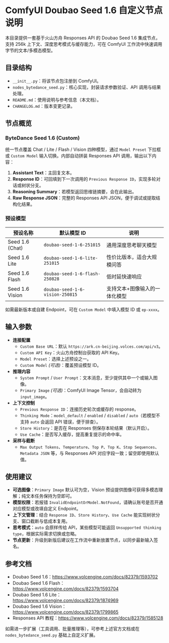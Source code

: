 # ComfyUI Doubao Seed 1.6 自定义节点说明

本目录提供一套基于火山方舟 Responses API 的 Doubao Seed 1.6 集成节点，支持 256k 上下文、深度思考模式与缓存能力，可在 ComfyUI 工作流中快速调用字节的文本/多模态模型。

## 目录结构
- `__init__.py`：将该节点包注册到 ComfyUI。
- `nodes_bytedance_seed.py`：核心实现，封装请求参数验证、API 调用与结果处理。
- `README.md`：使用说明与参考信息（本文档）。
- `CHANGELOG.md`：版本变更记录。

## 节点概览
### ByteDance Seed 1.6 (Custom)
统一节点覆盖 Chat / Lite / Flash / Vision 四种模型，通过 `Model Preset` 下拉框或 `Custom Model` 输入切换。内部自动拼装 Responses API 调用，输出以下内容：
1. **Assistant Text**：主回复文本。
2. **Response ID**：可回填到下一次调用的 `Previous Response ID`，实现多轮对话或树状分支。
3. **Reasoning Summary**：若模型返回思维链摘要，会在此输出。
4. **Raw Response JSON**：完整的 Responses API JSON，便于调试或提取结构化结果。

### 预设模型
| 预设名称 | 默认模型 ID | 说明 |
| --- | --- | --- |
| Seed 1.6 (Chat) | `doubao-seed-1-6-251015` | 通用深度思考聊天模型 |
| Seed 1.6 Lite | `doubao-seed-1-6-lite-251015` | 性价比版本，适合大规模问答 |
| Seed 1.6 Flash | `doubao-seed-1-6-flash-250828` | 低时延快速响应 |
| Seed 1.6 Vision | `doubao-seed-1-6-vision-250815` | 支持文本+图像输入的一体化模型 |

如需最新版本或自建 Endpoint，可在 `Custom Model` 中填入模型 ID 或 `ep-xxxx`。

## 输入参数
- **连接配置**
  - `Custom Base URL`：默认 `https://ark.cn-beijing.volces.com/api/v3`。
  - `Custom API Key`：火山方舟控制台获取的 API Key。
  - `Model Preset`：选择上述预设之一。
  - `Custom Model` *(可选)*：覆盖预设模型 ID。
- **推理内容**
  - `System Prompt` / `User Prompt`：文本消息，至少提供其中一个或输入图像。
  - `Primary Image` *(可选)*：ComfyUI Image Tensor，会自动转为 `input_image`。
- **上下文控制**
  - `Previous Response ID`：连接历史轮次或缓存的 response。
  - `Thinking Mode`：`model_default` / `enabled` / `disabled` / `auto`（若模型不支持 `auto` 会返回 API 错误，便于排查）。
  - `Store History`：是否在 Responses 侧保存本轮结果（默认开启）。
  - `Use Cache`：是否写入缓存，提高重复提示的命中率。
- **采样与截断**
  - `Max Output Tokens`、`Temperature`、`Top P`、`Top K`、`Stop Sequences`、`Metadata JSON` 等，与 Responses API 对应字段一致；留空即使用默认值。

## 使用建议
- **可选图像**：`Primary Image` 默认可为空，Vision 预设提供图像可获得多模态理解；纯文本任务保持为空即可。
- **模型权限**：若报错 `InvalidEndpointOrModel.NotFound`，请确认账号是否开通对应模型或改填自定义 Endpoint。
- **上下文管理**：结合 `Response ID`、`Store History`、`Use Cache` 能实现树状分支、窗口截断与低成本复用。
- **思考模式**：`auto` 会原样传给 API，某些模型可能返回 `Unsupported thinking type`，根据实际需求切换或忽略。
- **节点更新**：升级到新版后建议在工作流中重新放置节点，以同步最新输入签名。

## 参考文档
- Doubao Seed 1.6：<https://www.volcengine.com/docs/82379/1593702>
- Doubao Seed 1.6 Flash：<https://www.volcengine.com/docs/82379/1593704>
- Doubao Seed 1.6 Lite：<https://www.volcengine.com/docs/82379/1874969>
- Doubao Seed 1.6 Vision：<https://www.volcengine.com/docs/82379/1799865>
- Responses API 教程：<https://www.volcengine.com/docs/82379/1585128>

如需进一步扩展（工具调用、批量推理等），可参考上述官方文档或在 `nodes_bytedance_seed.py` 基础上自定义扩展。
